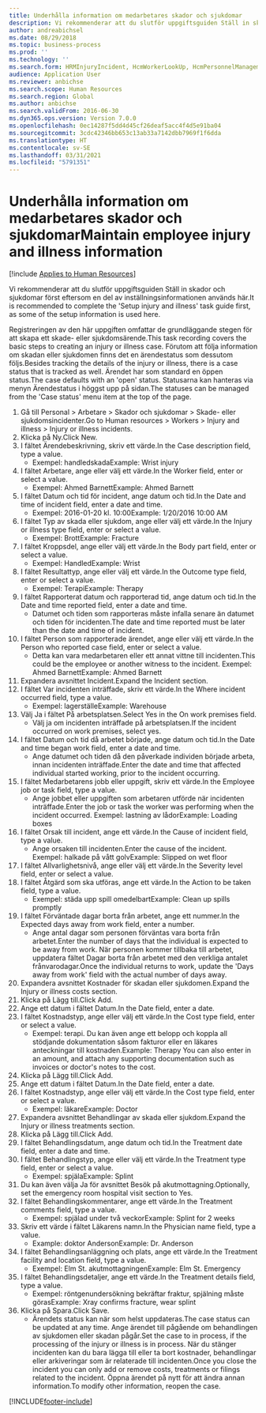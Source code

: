 ```yaml
---
title: Underhålla information om medarbetares skador och sjukdomar
description: Vi rekommenderar att du slutför uppgiftsguiden Ställ in skador och sjukdomar först eftersom en del av inställningsinformationen används här.
author: andreabichsel
ms.date: 08/29/2018
ms.topic: business-process
ms.prod: ''
ms.technology: ''
ms.search.form: HRMInjuryIncident, HcmWorkerLookUp, HcmPersonnelManagementWorkspace
audience: Application User
ms.reviewer: anbichse
ms.search.scope: Human Resources
ms.search.region: Global
ms.author: anbichse
ms.search.validFrom: 2016-06-30
ms.dyn365.ops.version: Version 7.0.0
ms.openlocfilehash: 0ec14287f5dd4d45cf26deaf5acc4f4d5e91ba04
ms.sourcegitcommit: 3cdc42346bb653c13ab33a7142dbb7969f1f6dda
ms.translationtype: HT
ms.contentlocale: sv-SE
ms.lasthandoff: 03/31/2021
ms.locfileid: "5791351"
---
```

# <a name="maintain-employee-injury-and-illness-information"></a><span data-ttu-id="95847-103">Underhålla information om medarbetares skador och sjukdomar</span><span class="sxs-lookup"><span data-stu-id="95847-103">Maintain employee injury and illness information</span></span>

[!include [Applies to Human Resources](../includes/applies-to-hr.md)]



<span data-ttu-id="95847-104">Vi rekommenderar att du slutför uppgiftsguiden Ställ in skador och sjukdomar först eftersom en del av inställningsinformationen används här.</span><span class="sxs-lookup"><span data-stu-id="95847-104">It is recommended to complete the 'Setup injury and illness' task guide first, as some of the setup information is used here.</span></span> 



<span data-ttu-id="95847-105">Registreringen av den här uppgiften omfattar de grundläggande stegen för att skapa ett skade- eller sjukdomsärende.</span><span class="sxs-lookup"><span data-stu-id="95847-105">This task recording covers the basic steps to creating an injury or illness case.</span></span> <span data-ttu-id="95847-106">Förutom att följa information om skadan eller sjukdomen finns det en ärendestatus som dessutom följs.</span><span class="sxs-lookup"><span data-stu-id="95847-106">Besides tracking the details of the injury or illness, there is a case status that is tracked as well.</span></span>  <span data-ttu-id="95847-107">Ärendet har som standard en öppen status.</span><span class="sxs-lookup"><span data-stu-id="95847-107">The case defaults with an 'open' status.</span></span>  <span data-ttu-id="95847-108">Statusarna kan hanteras via menyn Ärendestatus i höggst upp på sidan.</span><span class="sxs-lookup"><span data-stu-id="95847-108">The statuses can be managed from the 'Case status' menu item at the top of the page.</span></span>

1. <span data-ttu-id="95847-109">Gå till Personal > Arbetare > Skador och sjukdomar > Skade- eller sjukdomsincidenter.</span><span class="sxs-lookup"><span data-stu-id="95847-109">Go to Human resources > Workers > Injury and illness > Injury or illness incidents.</span></span>
2. <span data-ttu-id="95847-110">Klicka på Ny.</span><span class="sxs-lookup"><span data-stu-id="95847-110">Click New.</span></span>
3. <span data-ttu-id="95847-111">I fältet Ärendebeskrivning, skriv ett värde.</span><span class="sxs-lookup"><span data-stu-id="95847-111">In the Case description field, type a value.</span></span>
    * <span data-ttu-id="95847-112">Exempel: handledskada</span><span class="sxs-lookup"><span data-stu-id="95847-112">Example:  Wrist injury</span></span>  
4. <span data-ttu-id="95847-113">I fältet Arbetare, ange eller välj ett värde.</span><span class="sxs-lookup"><span data-stu-id="95847-113">In the Worker field, enter or select a value.</span></span>
    * <span data-ttu-id="95847-114">Exempel: Ahmed Barnett</span><span class="sxs-lookup"><span data-stu-id="95847-114">Example: Ahmed Barnett</span></span>  
5. <span data-ttu-id="95847-115">I fältet Datum och tid för incident, ange datum och tid.</span><span class="sxs-lookup"><span data-stu-id="95847-115">In the Date and time of incident field, enter a date and time.</span></span>
    * <span data-ttu-id="95847-116">Exempel: 2016-01-20 kl. 10:00</span><span class="sxs-lookup"><span data-stu-id="95847-116">Example:  1/20/2016 10:00 AM</span></span>  
6. <span data-ttu-id="95847-117">I fältet Typ av skada eller sjukdom, ange eller välj ett värde.</span><span class="sxs-lookup"><span data-stu-id="95847-117">In the Injury or illness type field, enter or select a value.</span></span>
    * <span data-ttu-id="95847-118">Exempel:  Brott</span><span class="sxs-lookup"><span data-stu-id="95847-118">Example:  Fracture</span></span>  
7. <span data-ttu-id="95847-119">I fältet Kroppsdel, ange eller välj ett värde.</span><span class="sxs-lookup"><span data-stu-id="95847-119">In the Body part field, enter or select a value.</span></span>
    * <span data-ttu-id="95847-120">Exempel:  Handled</span><span class="sxs-lookup"><span data-stu-id="95847-120">Example:  Wrist</span></span>  
8. <span data-ttu-id="95847-121">I fältet Resultattyp, ange eller välj ett värde.</span><span class="sxs-lookup"><span data-stu-id="95847-121">In the Outcome type field, enter or select a value.</span></span>
    * <span data-ttu-id="95847-122">Exempel:  Terapi</span><span class="sxs-lookup"><span data-stu-id="95847-122">Example:  Therapy</span></span>  
9. <span data-ttu-id="95847-123">I fältet Rapporterat datum och rapporterad tid, ange datum och tid.</span><span class="sxs-lookup"><span data-stu-id="95847-123">In the Date and time reported field, enter a date and time.</span></span>
    * <span data-ttu-id="95847-124">Datumet och tiden som rapporteras måste infalla senare än datumet och tiden för incidenten.</span><span class="sxs-lookup"><span data-stu-id="95847-124">The date and time reported must be later than the date and time of incident.</span></span>  
10. <span data-ttu-id="95847-125">I fältet Person som rapporterade ärendet, ange eller välj ett värde.</span><span class="sxs-lookup"><span data-stu-id="95847-125">In the Person who reported case field, enter or select a value.</span></span>
    * <span data-ttu-id="95847-126">Detta kan vara medarbetaren eller ett annat vittne till incidenten.</span><span class="sxs-lookup"><span data-stu-id="95847-126">This could be the employee or another witness to the incident.</span></span>  <span data-ttu-id="95847-127">Exempel: Ahmed Barnett</span><span class="sxs-lookup"><span data-stu-id="95847-127">Example: Ahmed Barnett</span></span>  
11. <span data-ttu-id="95847-128">Expandera avsnittet Incident.</span><span class="sxs-lookup"><span data-stu-id="95847-128">Expand the Incident section.</span></span>
12. <span data-ttu-id="95847-129">I fältet Var incidenten inträffade, skriv ett värde.</span><span class="sxs-lookup"><span data-stu-id="95847-129">In the Where incident occurred field, type a value.</span></span>
    * <span data-ttu-id="95847-130">Exempel: lagerställe</span><span class="sxs-lookup"><span data-stu-id="95847-130">Example:  Warehouse</span></span>  
13. <span data-ttu-id="95847-131">Välj Ja i fältet På arbetsplatsen.</span><span class="sxs-lookup"><span data-stu-id="95847-131">Select Yes in the On work premises field.</span></span>
    * <span data-ttu-id="95847-132">Välj ja om incidenten inträffade på arbetsplatsen.</span><span class="sxs-lookup"><span data-stu-id="95847-132">If the incident occurred on work premises, select yes.</span></span>  
14. <span data-ttu-id="95847-133">I fältet Datum och tid då arbetet började, ange datum och tid.</span><span class="sxs-lookup"><span data-stu-id="95847-133">In the Date and time began work field, enter a date and time.</span></span>
    * <span data-ttu-id="95847-134">Ange datumet och tiden då den påverkade individen började arbeta, innan incidenten inträffade.</span><span class="sxs-lookup"><span data-stu-id="95847-134">Enter the date and time that affected individual started working, prior to the incident occurring.</span></span>  
15. <span data-ttu-id="95847-135">I fältet Medarbetarens jobb eller uppgift, skriv ett värde.</span><span class="sxs-lookup"><span data-stu-id="95847-135">In the Employee job or task field, type a value.</span></span>
    * <span data-ttu-id="95847-136">Ange jobbet eller uppgiften som arbetaren utförde när incidenten inträffade.</span><span class="sxs-lookup"><span data-stu-id="95847-136">Enter the job or task the worker was performing when the incident occurred.</span></span>  <span data-ttu-id="95847-137">Exempel: lastning av lådor</span><span class="sxs-lookup"><span data-stu-id="95847-137">Example:  Loading boxes</span></span>  
16. <span data-ttu-id="95847-138">I fältet Orsak till incident, ange ett värde.</span><span class="sxs-lookup"><span data-stu-id="95847-138">In the Cause of incident field, type a value.</span></span>
    * <span data-ttu-id="95847-139">Ange orsaken till incidenten.</span><span class="sxs-lookup"><span data-stu-id="95847-139">Enter the cause of the incident.</span></span>  <span data-ttu-id="95847-140">Exempel: halkade på vått golv</span><span class="sxs-lookup"><span data-stu-id="95847-140">Example:  Slipped on wet floor</span></span>  
17. <span data-ttu-id="95847-141">I fältet Allvarlighetsnivå, ange eller välj ett värde.</span><span class="sxs-lookup"><span data-stu-id="95847-141">In the Severity level field, enter or select a value.</span></span>
18. <span data-ttu-id="95847-142">I fältet Åtgärd som ska utföras, ange ett värde.</span><span class="sxs-lookup"><span data-stu-id="95847-142">In the Action to be taken field, type a value.</span></span>
    * <span data-ttu-id="95847-143">Exempel: städa upp spill omedelbart</span><span class="sxs-lookup"><span data-stu-id="95847-143">Example:  Clean up spills promptly</span></span>  
19. <span data-ttu-id="95847-144">I fältet Förväntade dagar borta från arbetet, ange ett nummer.</span><span class="sxs-lookup"><span data-stu-id="95847-144">In the Expected days away from work field, enter a number.</span></span>
    * <span data-ttu-id="95847-145">Ange antal dagar som personen förväntas vara borta från arbetet.</span><span class="sxs-lookup"><span data-stu-id="95847-145">Enter the number of days that the individual is expected to be away from work.</span></span>  <span data-ttu-id="95847-146">När personen kommer tillbaka till arbetet, uppdatera fältet Dagar borta från arbetet med den verkliga antalet frånvarodagar.</span><span class="sxs-lookup"><span data-stu-id="95847-146">Once the individual returns to work, update the 'Days away from work' field with the actual number of days away.</span></span>  
20. <span data-ttu-id="95847-147">Expandera avsnittet Kostnader för skadan eller sjukdomen.</span><span class="sxs-lookup"><span data-stu-id="95847-147">Expand the Injury or illness costs section.</span></span>
21. <span data-ttu-id="95847-148">Klicka på Lägg till.</span><span class="sxs-lookup"><span data-stu-id="95847-148">Click Add.</span></span>
22. <span data-ttu-id="95847-149">Ange ett datum i fältet Datum.</span><span class="sxs-lookup"><span data-stu-id="95847-149">In the Date field, enter a date.</span></span>
23. <span data-ttu-id="95847-150">I fältet Kostnadstyp, ange eller välj ett värde.</span><span class="sxs-lookup"><span data-stu-id="95847-150">In the Cost type field, enter or select a value.</span></span>
    * <span data-ttu-id="95847-151">Exempel: terapi. Du kan även ange ett belopp och koppla all stödjande dokumentation såsom fakturor eller en läkares anteckningar till kostnaden.</span><span class="sxs-lookup"><span data-stu-id="95847-151">Example:  Therapy    You can also enter in an amount, and attach any supporting documentation such as invoices or doctor's notes to the cost.</span></span>  
24. <span data-ttu-id="95847-152">Klicka på Lägg till.</span><span class="sxs-lookup"><span data-stu-id="95847-152">Click Add.</span></span>
25. <span data-ttu-id="95847-153">Ange ett datum i fältet Datum.</span><span class="sxs-lookup"><span data-stu-id="95847-153">In the Date field, enter a date.</span></span>
26. <span data-ttu-id="95847-154">I fältet Kostnadstyp, ange eller välj ett värde.</span><span class="sxs-lookup"><span data-stu-id="95847-154">In the Cost type field, enter or select a value.</span></span>
    * <span data-ttu-id="95847-155">Exempel: läkare</span><span class="sxs-lookup"><span data-stu-id="95847-155">Example: Doctor</span></span>  
27. <span data-ttu-id="95847-156">Expandera avsnittet Behandlingar av skada eller sjukdom.</span><span class="sxs-lookup"><span data-stu-id="95847-156">Expand the Injury or illness treatments section.</span></span>
28. <span data-ttu-id="95847-157">Klicka på Lägg till.</span><span class="sxs-lookup"><span data-stu-id="95847-157">Click Add.</span></span>
29. <span data-ttu-id="95847-158">I fältet Behandlingsdatum, ange datum och tid.</span><span class="sxs-lookup"><span data-stu-id="95847-158">In the Treatment date field, enter a date and time.</span></span>
30. <span data-ttu-id="95847-159">I fältet Behandlingstyp, ange eller välj ett värde.</span><span class="sxs-lookup"><span data-stu-id="95847-159">In the Treatment type field, enter or select a value.</span></span>
    * <span data-ttu-id="95847-160">Exempel: spjäla</span><span class="sxs-lookup"><span data-stu-id="95847-160">Example:  Splint</span></span>  
31. <span data-ttu-id="95847-161">Du kan även välja Ja för avsnittet Besök på akutmottagning.</span><span class="sxs-lookup"><span data-stu-id="95847-161">Optionally, set the emergency room hospital visit section to Yes.</span></span>
32. <span data-ttu-id="95847-162">I fältet Behandlingskommentarer, ange ett värde.</span><span class="sxs-lookup"><span data-stu-id="95847-162">In the Treatment comments field, type a value.</span></span>
    * <span data-ttu-id="95847-163">Exempel: spjälad under två veckor</span><span class="sxs-lookup"><span data-stu-id="95847-163">Example:  Splint for 2 weeks</span></span>  
33. <span data-ttu-id="95847-164">Skriv ett värde i fältet Läkarens namn.</span><span class="sxs-lookup"><span data-stu-id="95847-164">In the Physician name field, type a value.</span></span>
    * <span data-ttu-id="95847-165">Example: doktor Anderson</span><span class="sxs-lookup"><span data-stu-id="95847-165">Example:  Dr. Anderson</span></span>  
34. <span data-ttu-id="95847-166">I fältet Behandlingsanläggning och plats, ange ett värde.</span><span class="sxs-lookup"><span data-stu-id="95847-166">In the Treatment facility and location field, type a value.</span></span>
    * <span data-ttu-id="95847-167">Exempel: Elm St. akutmottagningen</span><span class="sxs-lookup"><span data-stu-id="95847-167">Example:  Elm St. Emergency</span></span>  
35. <span data-ttu-id="95847-168">I fältet Behandlingsdetaljer, ange ett värde.</span><span class="sxs-lookup"><span data-stu-id="95847-168">In the Treatment details field, type a value.</span></span>
    * <span data-ttu-id="95847-169">Exempel: röntgenundersökning bekräftar fraktur, spjälning måste göras</span><span class="sxs-lookup"><span data-stu-id="95847-169">Example:  Xray confirms fracture, wear splint</span></span>  
36. <span data-ttu-id="95847-170">Klicka på Spara.</span><span class="sxs-lookup"><span data-stu-id="95847-170">Click Save.</span></span>
    * <span data-ttu-id="95847-171">Ärendets status kan när som helst uppdateras.</span><span class="sxs-lookup"><span data-stu-id="95847-171">The case status can be updated at any time.</span></span>  <span data-ttu-id="95847-172">Ange ärendet till pågående om behandlingen av sjukdomen eller skadan pågår.</span><span class="sxs-lookup"><span data-stu-id="95847-172">Set the case to in process, if the processing of the injury or illness is in process.</span></span>  <span data-ttu-id="95847-173">När du stänger incidenten kan du bara lägga till eller ta bort kostnader, behandlingar eller arkiveringar som är relaterade till incidenten.</span><span class="sxs-lookup"><span data-stu-id="95847-173">Once you close the incident you can only add or remove costs, treatments or filings related to the incident.</span></span>  <span data-ttu-id="95847-174">Öppna ärendet på nytt för att ändra annan information.</span><span class="sxs-lookup"><span data-stu-id="95847-174">To modify other information, reopen the case.</span></span>  



[!INCLUDE[footer-include](../includes/footer-banner.md)]